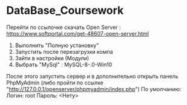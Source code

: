 # DataBase_Coursework

Перейти по ссылочке скачать Open Server :
https://www.softportal.com/get-48607-open-server.html

1) Выполнить "Полную установку"
2) Запустить после перезагрузки компа
3)  Зайти в настройки (Модули)
4)  Выбрать "MySql" : MySQL-8-.0-Win10

После этого запустить сервер и в дополнительно открыть панель PhpMyAdmin (либо пройти по ссылке "http://127.0.0.1/openserver/phpmyadmin/index.php")
По умолчанию:
Логин: root
Пароль: <Нету>

